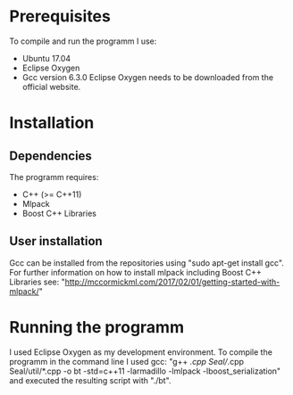 # **Prerequisites**
To compile and run the programm I use:
* Ubuntu 17.04
* Eclipse Oxygen 
* Gcc version 6.3.0 
Eclipse Oxygen needs to be downloaded from the official website.

# **Installation**
## **Dependencies**
The programm requires:
* C++ (>= C++11)
* Mlpack
* Boost C++ Libraries
## **User installation**
Gcc can be installed from the repositories using "sudo apt-get install gcc".
For further information on how to install mlpack including Boost C++ Libraries see: "http://mccormickml.com/2017/02/01/getting-started-with-mlpack/"

# **Running the programm**
I used Eclipse Oxygen as my development environment.
To compile the programm in the command line I used gcc: "g++ *.cpp Seal/*.cpp Seal/util/*.cpp -o bt -std=c++11 -larmadillo -lmlpack -lboost_serialization" and executed the resulting script with "./bt".
